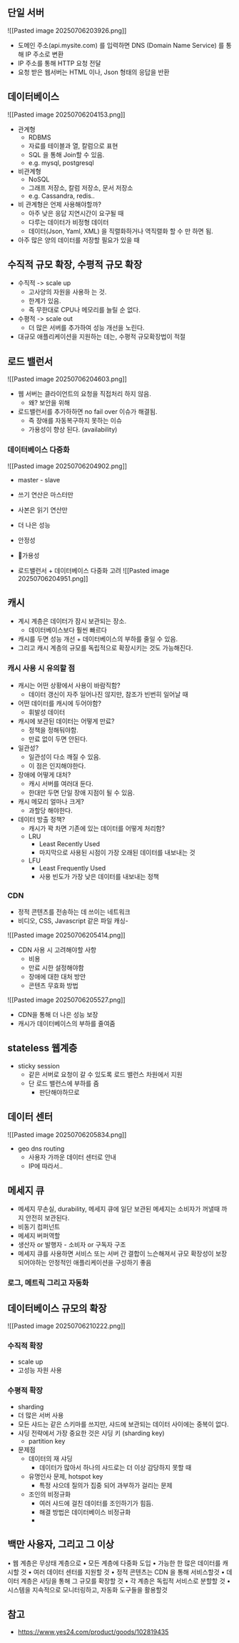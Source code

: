 
## 단일 서버
![[Pasted image 20250706203926.png]]
- 도메인 주소(api.mysite.com) 를 입력하면 DNS (Domain Name Service) 를 통해 IP 주소로 변환
- IP 주소를 통해 HTTP 요청 전달
- 요청 받은 웹서버는 HTML 이나, Json 형태의 응답을 반환


## 데이터베이스
![[Pasted image 20250706204153.png]]

- 관계형
	- RDBMS
	- 자료를 테이블과 열, 칼럼으로 표현
	- SQL 을 통해 Join할 수 있음.
	- e.g. mysql, postgresql
- 비관계형
	- NoSQL
	- 그래프 저장소, 칼럼 저장소, 문서 저장소
	- e.g. Cassandra, redis..
- 비 관계형은 언제 사용해야할까?
	- 아주 낮은 응답 지연시간이 요구될 때
	- 다루는 데이터가 비정형 데이터
	- 데이터(Json, Yaml, XML) 을 직렬화하거나 역직렬화 할 수 만 하면 됨.
- 아주 많은 양의 데이터를 저장할 필요가 있을 때


## 수직적 규모 확장, 수평적 규모 확장
- 수직적 -> scale up
	- 고사양의 자원을 사용하 는 것.
	- 한계가 있음.
	- 즉 무한대로 CPU나 메모리를 늘릴 순 없다.
- 수평적 -> scale out
	- 더 많은 서버를 추가하여 성능 개선을 노린다.
- 대규모 애플리케이션을 지원하는 데는, 수평적 규모확장법이 적절


## 로드 밸런서
![[Pasted image 20250706204603.png]]
- 웹 서버는 클라이언트의 요청을 직접처리 하지 않음.
	- 왜? 보안을 위해
- 로드밸런서를 추가하하면 no fail over 이슈가 해결됨.
	- 즉 장애를 자동복구하지 못하는 이슈
	- 가용성이 향상 된다. (availability)

### 데이터베이스 다중화
![[Pasted image 20250706204902.png]]
- master - slave
- 쓰기 연산은 마스터만
- 사본은 읽기 연산만
- 더 나은 성능
- 안정성
- 가용성

- 로드밸런서 + 데이터베이스 다중화 고려
![[Pasted image 20250706204951.png]]

## 캐시
- 계시 계층은 데이터가 잠시 보관되는 장소.
	- 데이터베이스보다 훨씬 빠르다
- 캐시를 두면 성능 개선 + 데이터베이스의 부하를 줄일 수 있음.
- 그리고 캐시 계층의 규모를 독립적으로 확장시키는 것도 가능해진다.


### 캐시 사용 시 유의할 점
- 캐시는 어떤 상황에서 사용이 바람직함?
	- 데이터 갱신이 자주 일어나진 않지만, 참조가 빈번히 일어날 때
- 어떤 데이터를 캐시에 두어야함?
	- 휘발성 데이터
- 캐시에 보관된 데이터는 어떻게 만료?
	- 정책을 정해둬야함.
	- 만료 없이 두면 안된다.
- 일관성?
	- 일관성이 다소 깨질 수 있음.
	- 이 점은 인지해야한다.
- 장애에 어떻게 대처?
	- 캐시 서버를 여러대 둔다.
	- 한대만 두면 단일 장애 지점이 될 수 있음.
- 캐시 메모리 얼마나 크게?
	- 과할당 해야한다.
- 데이터 방출 정책?
	- 캐시가 꽉 차면 기존에 있는 데이터를 어떻게 처리함?
	- LRU
		- Least Recently Used
		- 마지막으로 사용된 시점이 가장 오래된 데이터를 내보내는 것
	- LFU
		- Least Frequently Used
		- 사용 빈도가 가장 낮은 데이터를 내보내는 정책

### CDN
- 정적 콘텐츠를 전송하는 데 쓰이는 네트워크
- 비디오, CSS, Javascript 같은 파일 캐싱- 

![[Pasted image 20250706205414.png]]

- CDN 사용 시 고려해야할 사항
	- 비용
	- 만료 시한 설정해야함
	- 장애에 대한 대처 방안
	- 콘텐츠 무효화 방법

![[Pasted image 20250706205527.png]]
- CDN을 통해 더 나은 성능 보장
- 캐시가 데이터베이스의 부하를 줄여줌


## stateless 웹계층
- sticky session
	- 같은 서버로 요청이 갈 수 있도록 로드 밸런스 차원에서 지원
	- 단 로드 밸런스에 부하를 줌
		- 판단해야하므로

## 데이터 센터
![[Pasted image 20250706205834.png]]
- geo dns routing
	- 사용자 가까운 데이터 센터로 안내
	- IP에 따라서..

## 메세지 큐
- 메세지 무손실, durability, 메세지 큐에 일단 보관된 메세지는 소비자가 꺼낼때 까지 안전히 보관된다.
- 비동기 컴퍼넌트
- 메세지 버퍼역할
- 생산자 or 발행자 - 소비자 or 구독자 구조
- 메세지 큐를 사용하면 서비스 또는 서버 간 결합이 느슨해져서 규모 확장성이 보장되어야하는 안정적인 애플리케이션을 구성하기 좋음


### 로그, 메트릭 그리고 자동화

## 데이터베이스 규모의 확장
![[Pasted image 20250706210222.png]]
### 수직적 확장
- scale up
- 고성능 자원 사용

### 수평적 확장
- sharding
- 더 많은 서버 사용
- 모든 샤드는 같은 스키마를 쓰지만, 샤드에 보관되는 데이터 사이에는 중복이 없다.
- 샤딩 전략에서 가장 중요한 것은 샤딩 키 (sharding key)
	- partition key
- 문제점
	- 데이터의 재 샤딩
		- 데이터가 많아서 하나의 샤드로는 더 이상 감당하지 못할 때
	- 유명인사 문제, hotspot key
		- 특정 샤으데 질의가 집중 되어 과부하가 걸리는 문제
	- 조인의 비정규화
		- 여러 샤드에 걸친 데이터를 조인하기가 힘듬.
		- 해결 방법은 데이터베이스 비정규화
		- 

## 백만 사용자, 그리고 그 이상
• 웹 계층은 무상태 계층으로
• 모든 계층에 다중화 도입
• 가능한 한 많은 데이터를 캐시할 것
• 여러 데이터 센터를 지원할 것
• 정적 콘텐츠는 CDN 을 통해 서비스할것
• 데이터 계층은 샤딩을 통해 그 규모를 확장할 것
• 각 계층은 독립적 서비스로 분할할 것
• 시스템을 지속적으로 모니터링하고, 자동화 도구들을 활용할것


## 참고
- https://www.yes24.com/product/goods/102819435